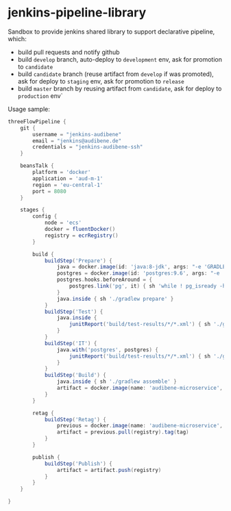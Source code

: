 # jenkins-pipeline-library

Sandbox to provide jenkins shared library to support declarative pipeline, which:
* build pull requests and notify github
* build `develop` branch, auto-deploy to `development` env, ask for promotion to `candidate`
* build `candidate` branch (reuse artifact from `develop` if was promoted), ask for deploy to `staging` env, ask for promotion to `release`
* build `master` branch by reusing artifact from `candidate`, ask for deploy to `production` env`

Usage sample: 

```groovy
threeFlowPipeline {
    git {
        username = "jenkins-audibene"
        email = "jenkins@audibene.de"
        credentials = "jenkins-audibene-ssh"
    }

    beansTalk {
        platform = 'docker'
        application = 'aud-m-1'
        region = 'eu-central-1'
        port = 8080
    }

    stages {
        config {
            node = 'ecs'
            docker = fluentDocker()
            registry = ecrRegistry()
        }

        build {
            buildStep('Prepare') {
                java = docker.image(id: 'java:8-jdk', args: "-e 'GRADLE_USER_HOME=.gradle'").pull()
                postgres = docker.image(id: 'postgres:9.6', args: "-e 'POSTGRES_PASSWORD=postgres'").pull()
                postgres.hooks.beforeAround = {
                    postgres.link('pg', it) { sh 'while ! pg_isready -h pg -q; do sleep 1; done' }
                }
                java.inside { sh './gradlew prepare' }
            }
            buildStep('Test') {
                java.inside {
                    junitReport('build/test-results/*/*.xml') { sh './gradlew test' }
                }
            }
            buildStep('IT') {
                java.with('postgres', postgres) {
                    junitReport('build/test-results/*/*.xml') { sh './gradlew it' }
                }
            }
            buildStep('Build') {
                java.inside { sh './gradlew assemble' }
                artifact = docker.image(name: 'audibene-microservice', tag: tag).build()
            }
        }

        retag {
            buildStep('Retag') {
                previous = docker.image(name: 'audibene-microservice', tag: previousTag)
                artifact = previous.pull(registry).tag(tag)
            }
        }

        publish {
            buildStep('Publish') {
                artifact = artifact.push(registry)
            }
        }
    }

}
```